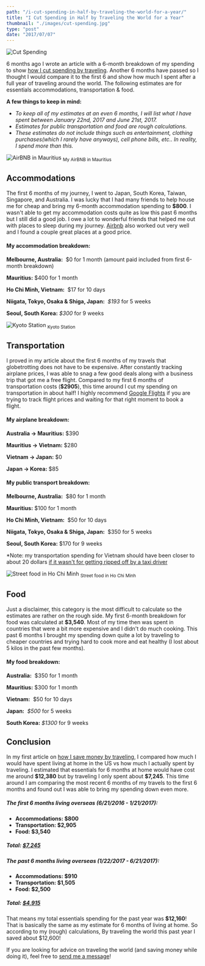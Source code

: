 ```yaml
---
path: "/i-cut-spending-in-half-by-traveling-the-world-for-a-year/"
title: "I Cut Spending in Half by Traveling the World for a Year"
thumbnail: "./images/cut-spending.jpg"
type: "post"
date: "2017/07/07"
---
```


![Cut Spending](./images/cut-spending.jpg)

6 months ago I wrote an article with a 6-month breakdown of my spending to show [how I cut spending by traveling](/blog/how-i-save-money-by-traveling-the-world/). Another 6 months have passed so I thought I would compare it to the first 6 and show how much I spent after a full year of traveling around the world. The following estimates are for essentials accommodations, transportation & food.

**A few things to keep in mind:**

- _To keep all of my estimates at an even 6 months, I will list what I have spent between January 22nd, 2017 and June 21st, 2017._
- _Estimates for public transportation and food are rough calculations._
- _These estimates do not include things such as entertainment, clothing purchases(which I rarely have anyways), cell phone bills, etc.. In reality, I spend more than this._

![AirBNB in Mauritius](./images/cs-pool.jpg) <sub>My AirBNB in Mauritius</sub>

## Accommodations

The first 6 months of my journey, I went to Japan, South Korea, Taiwan, Singapore, and Australia. I was lucky that I had many friends to help house me for cheap and bring my 6-month accommodation spending to **\$800**. I wasn't able to get my accommodation costs quite as low this past 6 months but I still did a good job. I owe a lot to wonderful friends that helped me out with places to sleep during my journey. [Airbnb](http://www.airbnb.com.au/c/erics20340) also worked out very well and I found a couple great places at a good price.

#### My accommodation breakdown:

**Melbourne, Australia:**  \$0 for 1 month (amount paid included from first 6-month breakdown)

**Mauritius:** \$400 for 1 month

**Ho Chi Minh, Vietnam:**  \$17 for 10 days

**Niigata, Tokyo, Osaka & Shiga, Japan:**  *\$193* for 5 weeks

**Seoul, South Korea:** _\$300_ for 9 weeks

![Kyoto Station](./images/cs-kyoto.jpg) <sub>Kyoto Station</sub>

## Transportation

I proved in my article about the first 6 months of my travels that globetrotting does not have to be expensive. After constantly tracking airplane prices, I was able to snag a few good deals along with a business trip that got me a free flight. Compared to my first 6 months of transportation costs (**\$2905**), this time around I cut my spending on transportation in about half! I highly recommend [Google Flights](http://www.google.com/flights) if you are trying to track flight prices and waiting for that right moment to book a flight.

#### My airplane breakdown:

**Australia -> Mauritius:** \$390

**Mauritius -> Vietnam:** \$280

**Vietnam -> Japan:** \$0

**Japan -> Korea:** \$85

#### My public transport breakdown:

**Melbourne, Australia:**  \$80 for 1 month

**Mauritius:** \$100 for 1 month

**Ho Chi Minh, Vietnam:**  \$50 for 10 days

**Niigata, Tokyo, Osaka & Shiga, Japan:**  \$350 for 5 weeks

**Seoul, South Korea:** \$170 for 9 weeks

\*Note: my transportation spending for Vietnam should have been closer to about 20 dollars [if it wasn't for getting ripped off by a taxi driver](/blog/swindled-taxi-driver-first-night-vietnam/)

![Street food in Ho Chi Minh](./images/cs-food.jpg) <sub>Street food in Ho Chi Minh</sub>

## Food

Just a disclaimer, this category is the most difficult to calculate so the estimates are rather on the rough side. My first 6-month breakdown for food was calculated at **\$3,540**. Most of my time then was spent in countries that were a bit more expensive and I didn't do much cooking. This past 6 months I brought my spending down quite a lot by traveling to cheaper countries and trying hard to cook more and eat healthy (I lost about 5 kilos in the past few months).

#### My food breakdown:

**Australia:**  \$350 for 1 month

**Mauritius:** \$300 for 1 month

**Vietnam:**  \$50 for 10 days

**Japan:**  *\$500* for 5 weeks

**South Korea:** *\$1300* for 9 weeks

## Conclusion

In my first article on [how I save money by traveling](/blog/how-i-save-money-by-traveling-the-world/), I compared how much I would have spent living at home in the US vs how much I actually spent by traveling. I estimated that essentials for 6 months at home would have cost me around **\$12,380** but by traveling I only spent about **\$7,245**. This time around I am comparing the most recent 6 months of my travels to the first 6 months and found out I was able to bring my spending down even more.

##### The first 6 months living overseas (6/21/2016 - 1/21/2017):

- **Accommodations: \$800**
- **Transportation: \$2,905**
- **Food: \$3,540**

##### **Total: <u>\$7,245</u>**

##### The past 6 months living overseas (1/22/2017 - 6/21/2017):

- **Accommodations: \$910**
- **Transportation: \$1,505**
- **Food: \$2,500**

##### **Total: <u>\$4,915</u>**

That means my total essentials spending for the past year was **\$12,160**! That is basically the same as my estimate for 6 months of living at home. So according to my (rough) calculations, By traveling the world this past year I saved about \$12,600!

If you are looking for advice on traveling the world (and saving money while doing it), feel free to [send me a message](/contact/)!
